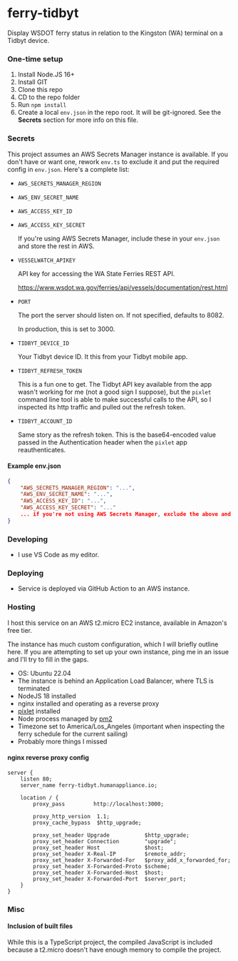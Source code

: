 # ferry-tidbyt

Display WSDOT ferry status in relation to the Kingston (WA) terminal on a Tidbyt device.

### One-time setup

1. Install Node.JS 16+
2. Install GIT
3. Clone this repo
4. CD to the repo folder
5. Run `npm install`
6. Create a local `env.json` in the repo root. It will be git-ignored. See the **Secrets** section for more info on this file.

### Secrets

This project assumes an AWS Secrets Manager instance is available. If you don't have or want one, rework `env.ts` to exclude it and put the required config in `env.json`. Here's a complete list:

* `AWS_SECRETS_MANAGER_REGION`
* `AWS_ENV_SECRET_NAME`
* `AWS_ACCESS_KEY_ID`
* `AWS_ACCESS_KEY_SECRET`

    If you're using AWS Secrets Manager, include these in your `env.json` and store the rest in AWS.

* `VESSELWATCH_APIKEY`

    API key for accessing the WA State Ferries REST API.

    https://www.wsdot.wa.gov/ferries/api/vessels/documentation/rest.html

* `PORT`

    The port the server should listen on. If not specified, defaults to 8082.

    In production, this is set to 3000.

* `TIDBYT_DEVICE_ID`

    Your Tidbyt device ID. It this from your Tidbyt mobile app.

* `TIDBYT_REFRESH_TOKEN`

    This is a fun one to get. The Tidbyt API key available from the app wasn't working for me (not a good sign I suppose), but the `pixlet` command line tool is able to make successful calls to the API, so I inspected its http traffic and pulled out the refresh token.

* `TIDBYT_ACCOUNT_ID`

    Same story as the refresh token. This is the base64-encoded value passed in the Authentication header when the `pixlet` app reauthenticates.

#### Example env.json

```json
{
    "AWS_SECRETS_MANAGER_REGION": "...",
    "AWS_ENV_SECRET_NAME": "...",
    "AWS_ACCESS_KEY_ID": "...",
    "AWS_ACCESS_KEY_SECRET": "..."
    ... if you're not using AWS Secrets Manager, exclude the above and add additional entries here, otherwise put the rest in AWS-SM in this JSON format  ...
}
```

### Developing

* I use VS Code as my editor.

### Deploying

* Service is deployed via GitHub Action to an AWS instance.

### Hosting

I host this service on an AWS t2.micro EC2 instance, available in Amazon's free tier.

The instance has much custom configuration, which I will briefly outline here. If you are attempting to set up your own instance, ping me in an issue and I'll try to fill in the gaps.

* OS: Ubuntu 22.04
* The instance is behind an Application Load Balancer, where TLS is terminated
* NodeJS 18 installed
* nginx installed and operating as a reverse proxy
* [pixlet](https://tidbyt.dev/docs/build/installing-pixlet) installed
* Node process managed by [pm2](https://pm2.keymetrics.io/docs/usage/quick-start/)
* Timezone set to America/Los_Angeles (important when inspecting the ferry schedule for the current sailing)
* Probably more things I missed

#### nginx reverse proxy config

```
server {
    listen 80;
    server_name ferry-tidbyt.humanappliance.io;

    location / {
        proxy_pass         http://localhost:3000;

        proxy_http_version  1.1;
        proxy_cache_bypass  $http_upgrade;

        proxy_set_header Upgrade           $http_upgrade;
        proxy_set_header Connection        "upgrade";
        proxy_set_header Host              $host;
        proxy_set_header X-Real-IP         $remote_addr;
        proxy_set_header X-Forwarded-For   $proxy_add_x_forwarded_for;
        proxy_set_header X-Forwarded-Proto $scheme;
        proxy_set_header X-Forwarded-Host  $host;
        proxy_set_header X-Forwarded-Port  $server_port;
    }
}
```

### Misc

#### Inclusion of built files

While this is a TypeScript project, the compiled JavaScript is included because a t2.micro doesn't have enough memory to compile the project.
